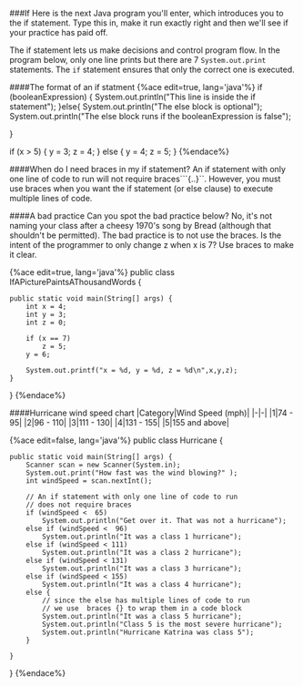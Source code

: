<!-- djw:done-->
<!-- ajh:we need to talk about the difference between blocks and lines in if-statements. -->
###If
Here is the next Java program you'll enter, which introduces you to the if statement. Type this in, make it run exactly right and then we'll see if your practice has paid off.

The if statement lets us make decisions and control program flow. In the program below, only one line prints but there are 7 ```System.out.print``` statements. The ```if``` statement ensures that only the correct one is executed.

####The format of an if statment
{%ace edit=true, lang='java'%}
if (booleanExpression) {
    System.out.println("This line is inside the if statement");
}else{
    System.out.println("The else block is optional");
    System.out.println("The else block runs if the booleanExpression is false");
    
    
}

if (x > 5) {
    y = 3;
    z = 4;
} else {
    y = 4;
    z = 5;
}
{%endace%}

####When do I need braces in my if statement?
An if statement with only one line of code to run will not require braces```{..}``. However, you must use braces when you want the if statement (or else clause) to execute multiple lines of code.

####A bad practice
Can you spot the bad practice below? No, it's not naming your class after a cheesy 1970's song by Bread (although that shouldn't be permitted). The bad practice is to not use the braces. Is the intent of the programmer to only change z when x is 7? Use braces to make it clear.

{%ace edit=true, lang='java'%}
public class IfAPicturePaintsAThousandWords {

	public static void main(String[] args) {
		int x = 4;
		int y = 3;
		int z = 0;
		
		if (x == 7)
		    z = 5;
		y = 6;
		
		System.out.printf("x = %d, y = %d, z = %d\n",x,y,z);
	}

}
{%endace%}

####Hurricane wind speed chart
|Category|Wind Speed (mph)|
|-|-|
|1|74 - 95|
|2|96 - 110|
|3|111 - 130|
|4|131 - 155|
|5|155 and above|


{%ace edit=false, lang='java'%}
public class Hurricane {

	public static void main(String[] args) {
		Scanner scan = new Scanner(System.in);
		System.out.print("How fast was the wind blowing?" );
		int windSpeed = scan.nextInt();

        // An if statement with only one line of code to run
        // does not require braces
        if (windSpeed <  65) 
        	System.out.println("Get over it. That was not a hurricane");
        else if (windSpeed <  96) 
        	System.out.println("It was a class 1 hurricane");      
        else if (windSpeed < 111) 
        	System.out.println("It was a class 2 hurricane");      
        else if (windSpeed < 131) 
        	System.out.println("It was a class 3 hurricane");      
        else if (windSpeed < 155) 
        	System.out.println("It was a class 4 hurricane");      
        else {
            // since the else has multiple lines of code to run
            // we use  braces {} to wrap them in a code block
        	System.out.println("It was a class 5 hurricane");
        	System.out.println("Class 5 is the most severe hurricane");
        	System.out.println("Hurricane Katrina was class 5");
        }
 
	}
}
{%endace%}

<!--
####Your assignment
Write a program to accept an integer from the user. The program should print the integer or  'Fizz','Buzz' or 'FizzBuzz'. For numbers 1 through 100, if the number is divisible by 3 print Fizz. If the number is divisible by 5 print Buzz. If the number is divisible by both 3 and 5 ( ie...15, 45, etc) print FizzBuzz. Otherwise print the number.
-->
